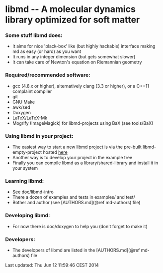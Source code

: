 libmd -- A molecular dynamics library optimized for soft matter 
=======

### Some stuff libmd does:
  * It aims for nice 'black-box' like (but highly hackable) interface making md as easy (or hard) as you want
  * It runs in any integer dimension (but gets somewhat slower)
  * It can take care of Newton's equation on Riemannian geometry

### Required/recommended software:
  * gcc (4.8.x or higher), alternatively clang (3.3 or higher), or a C++11 complaint compiler
  * git
  * GNU Make
  * awk/sed 
  * Doxygen
  * LaTeX/LaTeX-Mk
  * Mogrify (ImageMagick) for libmd-projects using BaX (see tools/BaX)

### Using libmd in your project:
  * The easiest way to start a new libmd project is via the pre-built libmd-empty-project hosted [here](https://bitbucket.org/softmatter/empty-libmd-project)
  * Another way is to develop your project in the example tree
  * Finally you can compile libmd as a library/shared-library and install it in your system

### Learning libmd:
  * See doc/libmd-intro
  * There a dozen of examples and tests in examples/ and test/
  * Bother and author (see [AUTHORS.md](@ref md-authors) file)

### Developing libmd: 
  * For now there is doc/doxygen to help you (don't forget to make it)

### Developers:
  * The developers of libmd are listed in the [AUTHORS.md](@ref md-authors) file



Last updated: Thu Jun 12 11:59:46 CEST 2014
